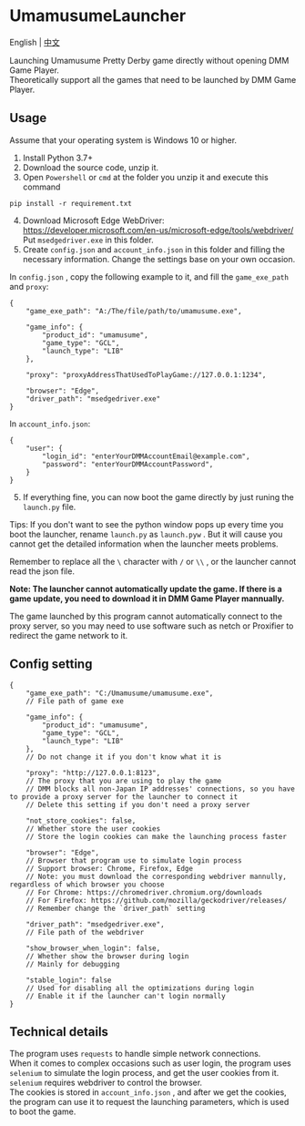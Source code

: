 # UmamusumeLauncher
English | [中文](README_zh.md) 

Launching Umamusume Pretty Derby game directly without opening DMM Game Player.  
Theoretically support all the games that need to be launched by DMM Game Player.
## Usage
Assume that your operating system is Windows 10 or higher.
1. Install Python 3.7+
2. Download the source code, unzip it.
3. Open `Powershell` or `cmd` at the folder you unzip it and execute this command 
```
pip install -r requirement.txt
```
4. Download Microsoft Edge WebDriver: https://developer.microsoft.com/en-us/microsoft-edge/tools/webdriver/  
Put `msedgedriver.exe` in this folder.
5. Create `config.json` and `account_info.json` in this folder and filling the necessary information. Change the settings base on your own occasion.     

In `config.json` , copy the following example to it, and fill the `game_exe_path` and `proxy`:
```
{
    "game_exe_path": "A:/The/file/path/to/umamusume.exe",

    "game_info": {
        "product_id": "umamusume",
        "game_type": "GCL",
        "launch_type": "LIB"
    },

    "proxy": "proxyAddressThatUsedToPlayGame://127.0.0.1:1234",

    "browser": "Edge",
    "driver_path": "msedgedriver.exe"
}
```
In `account_info.json`:
```
{
    "user": {
        "login_id": "enterYourDMMAccountEmail@example.com",
        "password": "enterYourDMMAccountPassword",
    }
}
```
5. If everything fine, you can now boot the game directly by just runing the `launch.py` file.  

Tips: If you don't want to see the python window pops up every time you boot the launcher, rename `launch.py` as `launch.pyw` . But it will cause you cannot get the detailed information when the launcher meets problems.    

Remember to replace all the `\` character with `/` or `\\` , or the launcher cannot read the json file.  

**Note: The launcher cannot automatically update the game. If there is a game update, you need to download it in DMM Game Player mannually.**    

The game launched by this program cannot automatically connect to the proxy server, so you may need to use software such as netch or Proxifier to redirect the game network to it.  

## Config setting
````
{
    "game_exe_path": "C:/Umamusume/umamusume.exe",
    // File path of game exe

    "game_info": {
        "product_id": "umamusume",
        "game_type": "GCL",
        "launch_type": "LIB"
    },
    // Do not change it if you don't know what it is

    "proxy": "http://127.0.0.1:8123",
    // The proxy that you are using to play the game
    // DMM blocks all non-Japan IP addresses' connections, so you have to provide a proxy server for the launcher to connect it 
    // Delete this setting if you don't need a proxy server

    "not_store_cookies": false,
    // Whether store the user cookies
    // Store the login cookies can make the launching process faster

    "browser": "Edge",
    // Browser that program use to simulate login process
    // Support browser: Chrome, Firefox, Edge
    // Note: you must download the corresponding webdriver mannully, regardless of which browser you choose
    // For Chrome: https://chromedriver.chromium.org/downloads
    // For Firefox: https://github.com/mozilla/geckodriver/releases/
    // Remember change the `driver_path` setting

    "driver_path": "msedgedriver.exe",
    // File path of the webdriver

    "show_browser_when_login": false,
    // Whether show the browser during login
    // Mainly for debugging

    "stable_login": false
    // Used for disabling all the optimizations during login
    // Enable it if the launcher can't login normally
}
````
## Technical details
The program uses `requests` to handle simple network connections.  
When it comes to complex occasions such as user login, the program uses `selenium` to simulate the login process, and get the user cookies from it. `selenium` requires webdriver to control the browser.     
The cookies is stored in `account_info.json` , and after we get the cookies, the program can use it to request the launching parameters, which is used to boot the game.  
